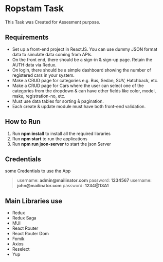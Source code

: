 # Ropstam Task
This Task was Created for Assesment purpose.
## Requirements
- Set up a front-end project in ReactJS. You can use dummy JSON format data to simulate data coming from APIs.
- On the front end, there should be a sign-in & sign-up page. Retain the AUTH data via Redux.
- On login, there should be a simple dashboard showing the number of registered cars in your system.
- Make a CRUD page for categories e.g. Bus, Sedan, SUV, Hatchback, etc.
- Make a CRUD page for Cars where the user can select one of the categories from the dropdown & can have other fields like color, model, make, registration-no, etc.
- Must use data tables for sorting & pagination.
- Each create & update module must have both front-end validation.
## How to Run 
1. Run __npm install__ to install all the required libraries
2. Run __npm start__ to run the applications
3. Run __npm run json-server__ to start the json Server

## Credentials
some Credentials to use the App
>username: __admin@mailinator.com__
>password: __1234567__
>username: __john@mailinator.com__
>password: __1234@13A1__

## Main Libraries use
- Redux
- Redux Saga
- MUI
- React Router
- React Router Dom
- Fomik
- Axios
- Reselect
- Yup
